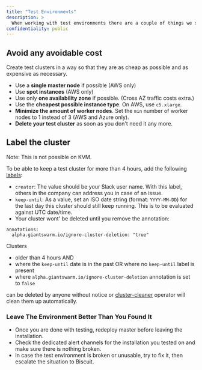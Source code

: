 ```yaml
---
title: "Test Environments"
description: >
  When working with test environments there are a couple of things we should try to stick to process wise in order to make everyones life easier and avoid cost.
confidentiality: public
---
```


## Avoid any avoidable cost

Create test clusters in a way so that they are as cheap as possible and as expensive as necessary.

- Use a **single master node** if possible (AWS only)
- Use **spot instances** (AWS only)
- Use only **one availability zone** if possible. (Cross AZ traffic costs extra.)
- Use the **cheapest possible instance type**. On AWS, use `c5.xlarge`.
- **Minimize the amount of worker nodes**. Set the `min` number of worker nodes to 1 instead of 3 (AWS and Azure only).
- **Delete your test cluster** as soon as you don't need it any more.

## Label the cluster

Note: This is not possible on KVM.

To be able to keep a test cluster for more than 4 hours, add the following [labels](https://docs.giantswarm.io/advanced/labelling-workload-clusters/):

- `creator`: The value should be your Slack user name. With this label, others in the company can address you in case of an issue.
- `keep-until`: As a value, set an ISO date string (format: `YYYY-MM-DD`) for the last day this cluster should still keep running. This is to be evaluated against UTC date/time.
- Your cluster wont' be deleted until you remove the annotation:
```
annotations:
  alpha.giantswarm.io/ignore-cluster-deletion: "true"
```

Clusters

- older than 4 hours AND
- where the `keep-until` date is in the past OR where no `keep-until` label is present
- where `alpha.giantswarm.io/ignore-cluster-deletion` annotation is set to `false`

can be deleted by anyone without notice or [cluster-cleaner](https://github.com/giantswarm/cluster-cleaner) operator will clean them up automatically.

### Leave The Environment Better Than You Found It

- Once you are done with testing, redeploy master before leaving the
  installation.
- Check the dedicated alert channels for the installation you tested on and make
  sure there is nothing broken.
- In case the test environment is broken or unusable, try to fix it, then escalate
  the situation to Biscuit.
